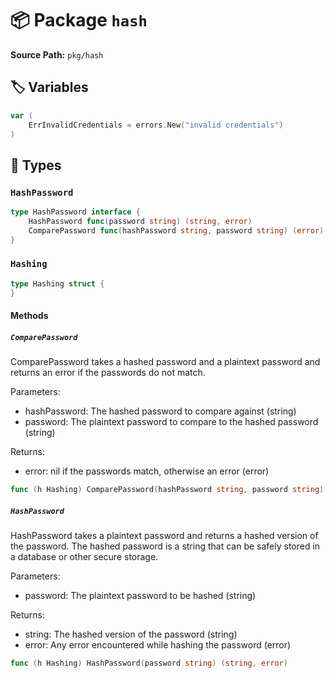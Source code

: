 # 📦 Package `hash`

**Source Path:** `pkg/hash`

## 🏷️ Variables

```go
var (
	ErrInvalidCredentials = errors.New("invalid credentials")
)
```

## 🧩 Types

### `HashPassword`

```go
type HashPassword interface {
	HashPassword func(password string) (string, error)
	ComparePassword func(hashPassword string, password string) (error)
}
```

### `Hashing`

```go
type Hashing struct {
}
```

#### Methods

##### `ComparePassword`

ComparePassword takes a hashed password and a plaintext password and
returns an error if the passwords do not match.

Parameters:
  - hashPassword: The hashed password to compare against (string)
  - password: The plaintext password to compare to the hashed password (string)

Returns:
  - error: nil if the passwords match, otherwise an error (error)

```go
func (h Hashing) ComparePassword(hashPassword string, password string) error
```

##### `HashPassword`

HashPassword takes a plaintext password and returns a hashed version of the password.
The hashed password is a string that can be safely stored in a database or other
secure storage.

Parameters:
  - password: The plaintext password to be hashed (string)

Returns:
  - string: The hashed version of the password (string)
  - error: Any error encountered while hashing the password (error)

```go
func (h Hashing) HashPassword(password string) (string, error)
```

